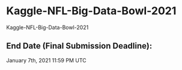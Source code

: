# Kaggle-NFL-Big-Data-Bowl-2021
Kaggle-NFL-Big-Data-Bowl-2021

## End Date (Final Submission Deadline): 
January 7th, 2021 11:59 PM UTC


